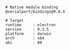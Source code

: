     # Native module binding
    @serialport/bindings@9.0.4

    # Target
    runtime     : electron
    version     : 9.3.5
    platform    : darwin
    arch        : x64
    abi         : 80
